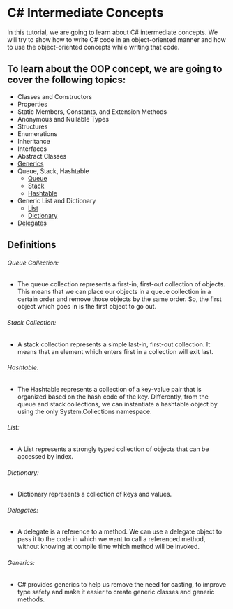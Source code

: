 # C# Intermediate Concepts

In this tutorial, we are going to learn about C# intermediate concepts. We will try to show how to write C# code in an object-oriented manner and how to use the object-oriented concepts while writing that code.

## To learn about the OOP concept, we are going to cover the following topics:

 - Classes and Constructors
 - Properties
 - Static Members, Constants, and Extension Methods
 - Anonymous and Nullable Types
 - Structures
 - Enumerations
 - Inheritance
 - Interfaces
 - Abstract Classes
 - [Generics](./csharp-intermediate-concepts/Generics)
 - Queue, Stack, Hashtable
   - [Queue](./csharp-intermediate-concepts/Queue-Stack-Hashtable/QueueCollection.cs)
   - [Stack](./csharp-intermediate-concepts/Queue-Stack-Hashtable/StackCollection.cs)
   - [Hashtable](./csharp-intermediate-concepts/Queue-Stack-Hashtable/HashtableCollection.cs)
 - Generic List and Dictionary
   - [List](./csharp-intermediate-concepts/List-and-Dictionary/List.cs)
   - [Dictionary](./csharp-intermediate-concepts/List-and-Dictionary/Dictionary.cs)
 - [Delegates](./csharp-intermediate-concepts/Delegates)


## Definitions

###### Queue Collection:
 - The queue collection represents a first-in, first-out collection of objects. This means that we can place our objects in a queue collection in a certain order and remove those objects by the same order. So, the first object which goes in is the first object to go out.

###### Stack Collection:
 - A stack collection represents a simple last-in, first-out collection. It means that an element which enters first in a collection will exit last.

###### Hashtable:
 - The Hashtable represents a collection of a key-value pair that is organized based on the hash code of the key. Differently, from the queue and stack collections, we can instantiate a hashtable object by using the only System.Collections namespace.

###### List:
 - A List represents a strongly typed collection of objects that can be accessed by index.

###### Dictionary:
 - Dictionary represents a collection of keys and values.

###### Delegates:
 - A delegate is a reference to a method. We can use a delegate object to pass it to the code in which we want to call a referenced method, without knowing at compile time which method will be invoked.

###### Generics:
 - C# provides generics to help us remove the need for casting, to improve type safety and make it easier to create generic classes and generic methods.
